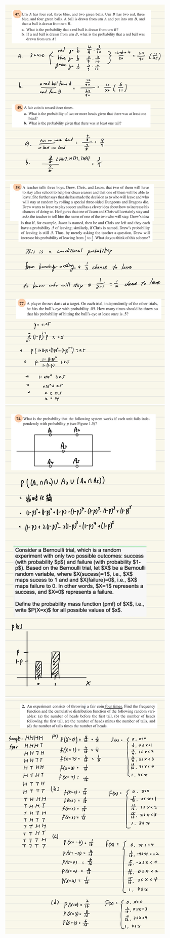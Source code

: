 ![image](https://github.com/HWTeng-Teaching/202409-Math-Stat/blob/main/HW0924/20_Tim/IMG_0670.jpeg)
![image](https://github.com/HWTeng-Teaching/202409-Math-Stat/blob/main/HW0924/20_Tim/IMG_0671.jpeg)
![image](https://github.com/HWTeng-Teaching/202409-Math-Stat/blob/main/HW0924/20_Tim/IMG_0672.jpeg)
![i,age](https://github.com/HWTeng-Teaching/202409-Math-Stat/blob/main/HW0924/20_Tim/IMG_0673.jpeg)